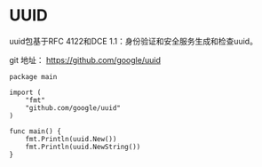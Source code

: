 # UUID

uuid包基于RFC 4122和DCE 1.1：身份验证和安全服务生成和检查uuid。

git 地址： https://github.com/google/uuid

    package main
    
    import (
        "fmt"
        "github.com/google/uuid"
    )
    
    func main() {
        fmt.Println(uuid.New())
        fmt.Println(uuid.NewString())
    }

